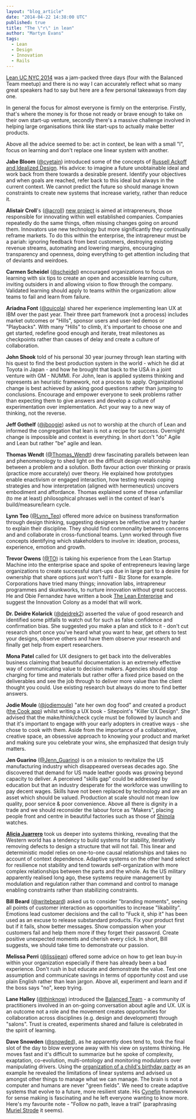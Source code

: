```yaml
---
layout: "blog_article"
date: "2014-04-22 14:38:00 UTC"
published: true
title: "The \"r\" in lean"
author: "Martyn Evans"
tags:
  - Lean
  - Design
  - Innovation
  - Rails
---
```


[Lean UC NYC 2014](http://leanuxnyc.co/nyc/) was a jam-packed three days (four with the Balanced Team meetup) and there is no way I can accurately reflect what so many great speakers had to say but here are a few personal takeaways from day one.

In general the focus for almost everyone is firmly on the enterprise. Firstly, that's where the money is for those not ready or brave enough to take on their own start-up venture, secondly there's a massive challenge involved in helping large organisations think like start-ups to actually make better products.

Above all the advice seemed to be: act in context, be lean with a small "l", focus on learning and don't replace one linear system with another.

**Jabe Bloom** (<a href="http://twitter.com/cyetain" target="_blank">@cyetain</a>) introduced some of the concepts of [Russell Ackoff and Idealized Design](http://books.google.co.uk/books/about/Idealized_Design.html?id=NB8jRwAACAAJ&redir_esc=y). His advice: to imagine a future unobtainable ideal and work back from there towards a desirable present. Identify your objectives and when goals are reached, refer back to this ideal but always in the current context. We cannot predict the future so should manage known constraints to create new systems that increase variety, rather than reduce it.

**Alistair Croll**'s (<a href="http://twitter.com/acroll" target="_blank">@acroll</a>) [new project](http://tiltthewindmill.com/) is aimed at intrapreneurs, those responsible for innovating within well established companies. Companies repeatedly do the same things, often missing changes going on around them. Innovators use new technology but more significantly they continually reframe markets. To do this within the enterprise, the intrapreneur must be a pariah: ignoring feedback from best customers, destroying existing revenue streams, automating and lowering margins, encouraging transparency and openness, doing everything to get attention including that of deviants and weirdoes.

**Carmen Scheidel** (<a href="http://twitter.com/scheidel" target="_blank">@scheidel</a>) encouraged organizations to focus on learning with six tips to create an open and accessible learning culture, inviting outsiders in and allowing vision to flow through the company. Validated learning should apply to teams within the organization: allow teams to fail and learn from failure.

**Ariadna Font** (<a href="http://twitter.com/quicola" target="_blank">@quicola</a>) shared her experience implementing lean UX at IBM over the past year. Their three part framework (not a process) includes market outcomes or "Hills", sponsor users and user-led demos or "Playbacks". With many "Hills" to climb, it's important to choose one and get started, redefine good enough and iterate, treat milestones as checkpoints rather than causes of delay and create a culture of collaboration.

**John Shook** told of his personal 30 year journey through lean starting with his quest to find the best production system in the world - which he did at Toyota in Japan - and how he brought that back to the USA in a joint venture with GM - NUMMI. For John, lean is applied systems thinking and represents an heuristic framework, not a process to apply. Organizational change is best achieved by asking good questions rather than jumping to conclusions. Encourage and empower everyone to seek problems rather than expecting them to give answers and develop a culture of experimentation over implementation. Act your way to a new way of thinking, not the reverse.

**Jeff Gothelf** (<a href="http://twitter.com/jboogie" target="_blank">@jboogie</a>) asked us not to worship at the church of Lean and informed the congregation that lean is not a recipe for success. Overnight change is impossible and  context is everything. In short don't "do" Agile and Lean but rather "be" agile and lean.

**Thomas Wendt** (<a href="http://twitter.com/Thomas_Wendt" target="_blank">@Thomas_Wendt</a>) drew fascinating parallels between lean and phenomenology to shed light on the difficult design relationship between a problem and a solution. Both favour action over thinking or praxis (practice more accurately) over theory. He explained how prototypes enable enactivism or engaged interaction, how testing reveals coping strategies and how interpretation (aligned with hermeneutics) uncovers embodiment and affordance. Thomas explained some of these unfamiliar (to me at least) philosophical phrases well in the context of lean's build/measure/learn cycle.

**Lynn Teo** (<a href="http://twitter.com/Lynn_Teo" target="_blank">@Lynn_Teo</a>) offered more advice on business transformation through design thinking, suggesting designers be reflective and try harder to explain their discipline. They should find commonality between concerns and and collaborate in cross-functional teams. Lynn worked through five concepts identifying which stakeholders to involve in: ideation, process, experience, emotion and growth.

**Trevor Owens** (<a href="http://twitter.com/TO" target="_blank">@TO</a>) is taking his experience from the Lean Startup Machine into the enterprise space and spoke of entrepreneurs leaving large organizations to create successful start-ups due in large part to a desire for ownership that share options just won't fulfil - Biz Stone for example. Corporations have tried many things; innovation labs, intrapreneur programmes and skunkworks, to nurture innovation without great success. He and Obie Fernandez have written a book [The Lean Enterprise](http://www.leanenterprisebook.com/) and suggest the Innovation Colony as a model that will work.

**Dr. Deidre Kolarick** (<a href="http://twitter.com/deidrek2" target="_blank">@deidrek2</a>) asserted the value of good research and identified some pitfalls to watch out for such as false confidence and confirmation bias. She suggested you make a plan and stick to it - don't cut research short once you've heard what you want to hear, get others to test your designs, observe others and have them observe your research and finally get help from expert researchers.

**Mona Patel** called for UX designers to get back into the deliverables business claiming that beautiful documentation is an extremely effective way of communicating value to decision makers. Agencies should stop charging for time and materials but rather offer a fixed price based on the deliverables and see the job through to deliver more value than the client thought you could. Use existing research but always do more to find better answers.

**Jodie Moule** (<a href="http://twitter.com/jodiemoule" target="_blank">@jodiemoule</a>) "ate her own dog food" and created a product ([the Cook app](http://www.thecookapp.com/)) whilst writing a UX book - Sitepoint's "Killer UX Design". She advised that the make/think/check cycle must be followed by launch and that it's important to engage with your early adopters in creative ways - she chose to cook with them. Aside from the importance of a collaborative, creative space, an obsessive approach to knowing your product and market and making sure you celebrate your wins, she emphasized that design truly matters.

**Jen Guarino** (<a href="http://twitter.com/Jenn_Guarino" target="_blank">@Jenn_Guarino</a>) is on a mission to revitalize the US manufacturing industry which disappeared overseas decades ago. She discovered that demand for US made leather goods was growing beyond capacity to deliver. A perceived "skills gap" could be addressed by education but that an industry desperate for the workforce was unwilling to pay decent wages. Skills have not been replaced by technology and are an asset which should be valued. Production at scale should not mean low quality, poor service & poor convenience. Above all there is dignity in a trade and we should reconsider the labour force as "Makers", placing people front and centre in beautiful factories such as those of [Shinola](http://www.shinola.com/) watches.

**[Alicia Juarrero](http://aliciajuarrero.com/about/)** took us deeper into systems thinking, revealing that the Western world has a tendency to build systems for stability, iteratively removing defects to design a structure that will not fail. This linear and deterministic model relies on one-to-one causal relationships and takes no account of context dependence. Adaptive systems on the other hand select for resilience not stability and tend towards self-organization with more complex relationships between the parts and the whole. As the US military apparently realised long ago, these systems require management by modulation and regulation rather than command and control to manage enabling constraints rather than stabilizing constraints.

**Bill Beard** (<a href="http://twitter.com/writebeard" target="_blank">@writebeard</a>) asked us to consider "branding moments", seeing all points of customer interaction as opportunities to increase "likability". Emotions lead customer decisions and the call to "Fuck it, ship it" has been used as an excuse to release substandard products. Fix your product first but if it fails, show better messages. Show compassion when your customers fail and help them more if they forget their password. Create positive unexpected moments and cherish every click. In short, Bill suggests, we should take time to demonstrate our passion.

**Melissa Perri** (<a href="http://twitter.com/lissijean" target="_blank">@lissijean</a>) offered some advice on how to get lean buy-in within your organization especially if there has already been a bad experience. Don't rush in but educate and demonstrate the value. Test one assumption and communicate savings in terms of opportunity cost and use plain English rather than lean jargon. Above all, experiment and learn and if the boss says "no", keep trying.

**Lane Halley** (<a href="http://twitter.com/thinknow" target="_blank">@thinknow</a>) introduced the [Balanced Team](http://www.balancedteam.org/) - a community of practitioners involved in an on-going conversation about agile and UX. UX is an outcome not a role and the movement creates opportunities for collaboration across disciplines (e.g. design and development) through "salons". Trust is created, experiments shared and failure is celebrated in the spirit of learning.

**Dave Snowden** (<a href="http://twitter.com/snowded" target="_blank">@snowded</a>), as he apparently does tend to, took the final slot of the day to blow everyone away with his view on systems thinking. He moves fast and it's difficult to summarize but he spoke of complexity, exaptation, co-evolution, multi-ontology and monitoring modulators over manipulating drivers. Using the [organization of a child's birthday party](http://www.youtube.com/watch?v=Miwb92eZaJg) as an example he revealed the limitations of linear systems and advised us amongst other things to manage what we can manage. The brain is not a computer and humans are never "green fields". We need to create adaptive systems that evolve to a future, more resilient state. His [Cynefin](http://cognitive-edge.com/blog/type/cynefin/) framework for sense making is fascinating and he left everyone wanting to know more. Here's my favourite note - "Follow no path, leave a trail" (paraphrasing [Muriel Strode](http://www.quotes.net/quote/36929) it seems).
